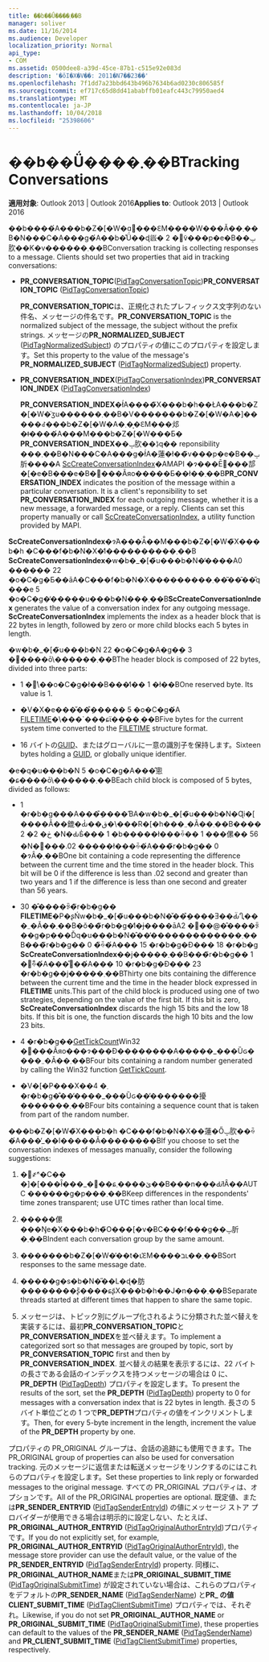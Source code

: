 ```yaml
---
title: ��b��Ǘ����܂��B
manager: soliver
ms.date: 11/16/2014
ms.audience: Developer
localization_priority: Normal
api_type:
- COM
ms.assetid: 0500dee8-a39d-45ce-87b1-c515e92e083d
description: '�ŏI�X�V��: 2011�N7��23��'
ms.openlocfilehash: 7f1dd7a23bbd643b496b7634b6ad0230c806585f
ms.sourcegitcommit: ef717c65d8dd41ababffb01eafc443c79950aed4
ms.translationtype: MT
ms.contentlocale: ja-JP
ms.lasthandoff: 10/04/2018
ms.locfileid: "25398606"
---
```

# <a name="tracking-conversations"></a><span data-ttu-id="709dc-103">��b��Ǘ����܂��B</span><span class="sxs-lookup"><span data-stu-id="709dc-103">Tracking Conversations</span></span>

  
  
<span data-ttu-id="709dc-104">**適用対象**: Outlook 2013 | Outlook 2016</span><span class="sxs-lookup"><span data-stu-id="709dc-104">**Applies to**: Outlook 2013 | Outlook 2016</span></span> 
  
<span data-ttu-id="709dc-p101">��b����́A���b�Z�[�W�ɑ΂���ԐM����W���Ă��܂��B�N���C�A���g�́A��b�̊Ǘ��ɖ𗧂� 2 �̃v���p�e�B��ݒ肷��K�v������܂��B</span><span class="sxs-lookup"><span data-stu-id="709dc-p101">Conversation tracking is collecting responses to a message. Clients should set two properties that aid in tracking conversations:</span></span>
  
- <span data-ttu-id="709dc-107">**PR_CONVERSATION_TOPIC**([PidTagConversationTopic](pidtagconversationtopic-canonical-property.md))</span><span class="sxs-lookup"><span data-stu-id="709dc-107">**PR_CONVERSATION_TOPIC** ([PidTagConversationTopic](pidtagconversationtopic-canonical-property.md))</span></span>
    
    <span data-ttu-id="709dc-108">**PR_CONVERSATION_TOPIC**は、正規化されたプレフィックス文字列のない件名、メッセージの件名です。</span><span class="sxs-lookup"><span data-stu-id="709dc-108">**PR_CONVERSATION_TOPIC** is the normalized subject of the message, the subject without the prefix strings.</span></span> <span data-ttu-id="709dc-109">メッセージの**PR_NORMALIZED_SUBJECT** ([PidTagNormalizedSubject](pidtagnormalizedsubject-canonical-property.md)) のプロパティの値にこのプロパティを設定します。</span><span class="sxs-lookup"><span data-stu-id="709dc-109">Set this property to the value of the message's **PR_NORMALIZED_SUBJECT** ([PidTagNormalizedSubject](pidtagnormalizedsubject-canonical-property.md)) property.</span></span> 
    
- <span data-ttu-id="709dc-110">**PR_CONVERSATION_INDEX**([PidTagConversationIndex](pidtagconversationindex-canonical-property.md))</span><span class="sxs-lookup"><span data-stu-id="709dc-110">**PR_CONVERSATION_INDEX** ([PidTagConversationIndex](pidtagconversationindex-canonical-property.md))</span></span>
    
    <span data-ttu-id="709dc-p103">**PR_CONVERSATION_INDEX**�ł́A����̃X���b�h��ŁA���b�Z�[�W�̈ʒu������܂��B�V�������b�Z�[�W�A�]�����ꂽ���b�Z�[�W�A�܂��͕ԐM���邩�ǂ����́A���M���b�Z�[�W���Ƃ� **PR_CONVERSATION_INDEX**��ݒ肷��ڋq�� reponsibility ���܂��B�N���C�A���g�ł́A�蓮�ł��̃v���p�e�B��ݒ肵����A [ScCreateConversationIndex](sccreateconversationindex.md)�AMAPI �ɂ���Ē񋟂���郆�[�e�B���e�B�֐���Ăяo�����Ƃ��ł��܂��B</span><span class="sxs-lookup"><span data-stu-id="709dc-p103">**PR_CONVERSATION_INDEX** indicates the position of the message within a particular conversation. It is a client's reponsibility to set **PR_CONVERSATION_INDEX** for each outgoing message, whether it is a new message, a forwarded message, or a reply. Clients can set this property manually or call [ScCreateConversationIndex](sccreateconversationindex.md), a utility function provided by MAPI.</span></span> 
    
 <span data-ttu-id="709dc-p104">**ScCreateConversationIndex**�ɂ́A���ׂĂ̑��M���b�Z�[�W�̃X���b�h �C���f�b�N�X�̒l����������܂��B **ScCreateConversationIndex**�w�b�_�[�̃u���b�N�̒����A0 ������ 22 �o�C�g�Ƃ��āA�C���f�b�N�X���������܂��͂��̑��̎q���e 5 �o�C�g�̒�����u���b�N���܂��B</span><span class="sxs-lookup"><span data-stu-id="709dc-p104">**ScCreateConversationIndex** generates the value of a conversation index for any outgoing message. **ScCreateConversationIndex** implements the index as a header block that is 22 bytes in length, followed by zero or more child blocks each 5 bytes in length.</span></span> 
  
<span data-ttu-id="709dc-116">�w�b�_�[�̃u���b�N 22 �o�C�g�A�g�݂� 3 �̕����ō\������܂��B</span><span class="sxs-lookup"><span data-stu-id="709dc-116">The header block is composed of 22 bytes, divided into three parts:</span></span>
  
- <span data-ttu-id="709dc-p105">1 �͗\��o�C�g�ł��B���̒l�� 1 �ł��B</span><span class="sxs-lookup"><span data-stu-id="709dc-p105">One reserved byte. Its value is 1.</span></span>
    
- <span data-ttu-id="709dc-119">�V�X�e���̌��݂̎����� 5 �o�C�g�́A [FILETIME](filetime.md)�\���\`���ɕϊ����܂��B</span><span class="sxs-lookup"><span data-stu-id="709dc-119">Five bytes for the current system time converted to the [FILETIME](filetime.md) structure format.</span></span> 
    
- <span data-ttu-id="709dc-120">16 バイトの[GUID](guid.md)、またはグローバルに一意の識別子を保持します。</span><span class="sxs-lookup"><span data-stu-id="709dc-120">Sixteen bytes holding a [GUID](guid.md), or globally unique identifier.</span></span>
    
<span data-ttu-id="709dc-121">�e�q�u���b�N 5 �o�C�g�A���̂悤�ɕ����ō\������܂��B</span><span class="sxs-lookup"><span data-stu-id="709dc-121">Each child block is composed of 5 bytes, divided as follows:</span></span>
  
- <span data-ttu-id="709dc-p106">1 �r�b�g���A���݂̎����ƁA�w�b�_�[�̃u���b�N�Ɋi�[����Ă��鎞�Ԃ̍��ق�\���R�[�h���܂܂�Ă��܂��B���� 2 �ڂ� 2 �N�ԂƂ̍��� 1 �b�����ł���ꍇ�� 1 ���傫�� 56 �N�𒴂���.02 �����ł���ꍇ�́A���̃r�b�g�� 0 �ɂȂ�܂��B</span><span class="sxs-lookup"><span data-stu-id="709dc-p106">One bit containing a code representing the difference between the current time and the time stored in the header block. This bit will be 0 if the difference is less than .02 second and greater than two years and 1 if the difference is less than one second and greater than 56 years.</span></span>
    
- <span data-ttu-id="709dc-p107">30 �̂����ꂩ�̃r�b�g�� **FILETIME**�P�ʂŃw�b�_�[�̃u���b�N�̌��݂̎����Ǝ��Ԃ̈Ⴂ���܂܂�Ă��܂��B�ŏ��̃r�b�g�̒l�ɉ����āA2 �̕��@�̂����ꂩ��g�p���Ďq�u���b�N�̂��̕�������������܂��B���̃r�b�g�� 0 �̏ꍇ�́A��� 15 �r�b�g�Ɖ��� 18 �r�b�g **ScCreateConversationIndex**��j�����܂��B���̃r�b�g�� 1 �̏ꍇ�́A���̊֐��́A��� 10 �r�b�g�Ɖ��� 23 �r�b�g��j�����܂��B</span><span class="sxs-lookup"><span data-stu-id="709dc-p107">Thirty one bits containing the difference between the current time and the time in the header block expressed in **FILETIME** units.This part of the child block is produced using one of two strategies, depending on the value of the first bit. If this bit is zero, **ScCreateConversationIndex** discards the high 15 bits and the low 18 bits. If this bit is one, the function discards the high 10 bits and the low 23 bits.</span></span> 
    
- <span data-ttu-id="709dc-127">4 �r�b�g��[GetTickCount](https://msdn.microsoft.com/library/ms724408%28VS.85%29.aspx)Win32 �֐���Ăяo���ɂ���Đ��������A�����_���Ȕԍ����܂܂�Ă��܂��B</span><span class="sxs-lookup"><span data-stu-id="709dc-127">Four bits containing a random number generated by calling the Win32 function [GetTickCount](https://msdn.microsoft.com/library/ms724408%28VS.85%29.aspx).</span></span>
    
- <span data-ttu-id="709dc-128">�V�[�P���X��܂� 4 �r�b�g�̐��̓����_���Ȕԍ��̕�������擾�������܂��B</span><span class="sxs-lookup"><span data-stu-id="709dc-128">Four bits containing a sequence count that is taken from part of the random number.</span></span>
    
<span data-ttu-id="709dc-129">���b�Z�[�W�̃X���b�h �C���f�b�N�X��蓮�Őݒ肷��ꍇ�́A���̓_��l�����Ă��������B</span><span class="sxs-lookup"><span data-stu-id="709dc-129">If you choose to set the conversation indexes of messages manually, consider the following suggestions:</span></span>
  
1. <span data-ttu-id="709dc-130">�񓚎҂̃^�C�� �]�[���ł̑���_�𓧖��ɕێ����܂��B���n���Ԃł͂Ȃ��AUTC ������g�p���܂��B</span><span class="sxs-lookup"><span data-stu-id="709dc-130">Keep differences in the respondents' time zones transparent; use UTC times rather than local time.</span></span>
    
2. <span data-ttu-id="709dc-131">�����傫���Ŋe�X���b�h�̃O���[�v�ɃC���f���g��ݒ肵�܂��B</span><span class="sxs-lookup"><span data-stu-id="709dc-131">Indent each conversation group by the same amount.</span></span>
    
3. <span data-ttu-id="709dc-132">�������b�Z�[�W�̓��t�ւ̕ԐM����בւ��܂��B</span><span class="sxs-lookup"><span data-stu-id="709dc-132">Sort responses to the same message date.</span></span>
    
4. <span data-ttu-id="709dc-133">�����g�s�b�N�̋��L�ɖ�肪��������ʂ̎����ɕʂ̃X���b�h��J�n���܂��B</span><span class="sxs-lookup"><span data-stu-id="709dc-133">Separate threads started at different times that happen to share the same topic.</span></span> 
    
5. <span data-ttu-id="709dc-134">メッセージは、トピック別にグループ化されるように分類された並べ替えを実装するには、最初**PR_CONVERSATION_TOPIC**と**PR_CONVERSATION_INDEX**を並べ替えます。</span><span class="sxs-lookup"><span data-stu-id="709dc-134">To implement a categorized sort so that messages are grouped by topic, sort by **PR_CONVERSATION_TOPIC** first and then by **PR_CONVERSATION_INDEX**.</span></span> <span data-ttu-id="709dc-135">並べ替えの結果を表示するには、22 バイトの長さである会話のインデックスを持つメッセージの場合は 0 に、 **PR_DEPTH** ([PidTagDepth](pidtagdepth-canonical-property.md)) プロパティを設定します。</span><span class="sxs-lookup"><span data-stu-id="709dc-135">To present the results of the sort, set the **PR_DEPTH** ([PidTagDepth](pidtagdepth-canonical-property.md)) property to 0 for messages with a conversation index that is 22 bytes in length.</span></span> <span data-ttu-id="709dc-136">長さの 5 バイト単位ごとの 1 つで**PR_DEPTH**プロパティの値をインクリメントします。</span><span class="sxs-lookup"><span data-stu-id="709dc-136">Then, for every 5-byte increment in the length, increment the value of the **PR_DEPTH** property by one.</span></span> 
    
<span data-ttu-id="709dc-137">プロパティの PR_ORIGINAL グループは、会話の追跡にも使用できます。</span><span class="sxs-lookup"><span data-stu-id="709dc-137">The PR_ORIGINAL group of properties can also be used for conversation tracking.</span></span> <span data-ttu-id="709dc-138">元のメッセージに返信または転送メッセージをリンクするのにはこれらのプロパティを設定します。</span><span class="sxs-lookup"><span data-stu-id="709dc-138">Set these properties to link reply or forwarded messages to the original message.</span></span> <span data-ttu-id="709dc-139">すべての PR_ORIGINAL プロパティは、オプションです。</span><span class="sxs-lookup"><span data-stu-id="709dc-139">All of the PR_ORIGINAL properties are optional.</span></span> <span data-ttu-id="709dc-140">既定値、または**PR_SENDER_ENTRYID** ([PidTagSenderEntryId](pidtagsenderentryid-canonical-property.md)) の値にメッセージ ストア プロバイダーが使用できる場合は明示的に設定しない、たとえば、 **PR_ORIGINAL_AUTHOR_ENTRYID** ([PidTagOriginalAuthorEntryId](pidtagoriginalauthorentryid-canonical-property.md))プロパティです。</span><span class="sxs-lookup"><span data-stu-id="709dc-140">If you do not explicitly set, for example, **PR_ORIGINAL_AUTHOR_ENTRYID** ([PidTagOriginalAuthorEntryId](pidtagoriginalauthorentryid-canonical-property.md)), the message store provider can use the default value, or the value of the **PR_SENDER_ENTRYID** ([PidTagSenderEntryId](pidtagsenderentryid-canonical-property.md)) property.</span></span> <span data-ttu-id="709dc-141">同様に、 **PR_ORIGINAL_AUTHOR_NAME**または**PR_ORIGINAL_SUBMIT_TIME** ([PidTagOriginalSubmitTime](pidtagoriginalsubmittime-canonical-property.md)) が設定されていない場合は、これらのプロパティをデフォルトの**PR_SENDER_NAME** ([PidTagSenderName](pidtagsendername-canonical-property.md)) と**PR_ の値CLIENT_SUBMIT_TIME** ([PidTagClientSubmitTime](pidtagclientsubmittime-canonical-property.md)) プロパティでは、それぞれ。</span><span class="sxs-lookup"><span data-stu-id="709dc-141">Likewise, if you do not set **PR_ORIGINAL_AUTHOR_NAME** or **PR_ORIGINAL_SUBMIT_TIME** ([PidTagOriginalSubmitTime](pidtagoriginalsubmittime-canonical-property.md)), these properties can default to the values of the **PR_SENDER_NAME** ([PidTagSenderName](pidtagsendername-canonical-property.md)) and **PR_CLIENT_SUBMIT_TIME** ([PidTagClientSubmitTime](pidtagclientsubmittime-canonical-property.md)) properties, respectively.</span></span> 
  

